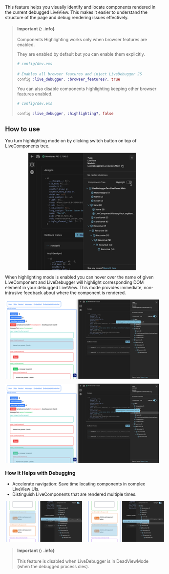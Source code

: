 This feature helps you visually identify and locate components rendered in the current debugged LiveView. This makes it easier to understand the structure of the page and debug rendering issues effectively.

> #### Important {: .info}
>
> Components Highlighting works only when browser features are enabled.
>
> They are enabled by default but you can enable them explicitly.
>
> ```elixir
> # config/dev.exs
>
> # Enables all browser features and inject LiveDebugger JS
> config :live_debugger, :browser_features?, true
> ```
>
> You can also disable components highlighting keeping other browser features enabled.
>
> ```elixir
> # config/dev.exs
>
> config :live_debugger, :highlighting?, false
> ```

## How to use

You turn highlighting mode on by clicking switch button on top of LiveComponents tree.

<div style="display: flex; justify-content: center;">
  <img src="images/components_highlighting/toggle.gif" alt="Component highlighting switch off" width="70%" />
</div>

When highlighting mode is enabled you can hover over the name of given LiveComponent and LiveDebugger will highlight corresponding DOM element in your debugged LiveView. This mode provides immediate, non-intrusive feedback about where the component is rendered.

<div style="display: flex; flex-direction: column; gap: 1rem;">
  <img src="images/components_highlighting/example_1.png" alt="Highlight example 1" />
  <img src="images/components_highlighting/example_2.png" alt="Highlight example 2" />
</div>

### How It Helps with Debugging

- Accelerate navigation: Save time locating components in complex LiveView UIs.
- Distinguish LiveComponents that are rendered multiple times.

<div style="display: flex; gap: 1rem;">
  <img src="images/components_highlighting/example_3.png" alt="Highlight example 3" width="50%" />
  <img src="images/components_highlighting/example_4.png" alt="Highlight example 4" width="50%" />
</div>

> #### Important {: .info}
>
> This feature is disabled when LiveDebugger is in DeadViewMode (when the debugged process dies).
